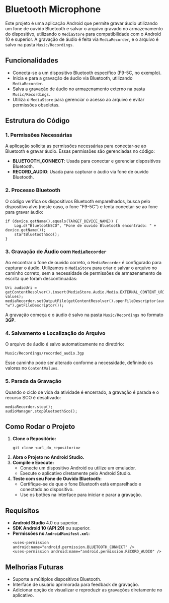 <!DOCTYPE html>
<html lang="en">
<head>
    <meta charset="UTF-8">
    <meta name="viewport" content="width=device-width, initial-scale=1.0">
</head>
<body>
    <h1>Bluetooth Microphone</h1>
    <p>Este projeto é uma aplicação Android que permite gravar áudio utilizando um fone de ouvido Bluetooth e salvar o arquivo gravado no armazenamento do dispositivo, utilizando o <code>MediaStore</code> para compatibilidade com o Android 10 e superior. A gravação de áudio é feita via <code>MediaRecorder</code>, e o arquivo é salvo na pasta <code>Music/Recordings</code>.</p>
    <h2>Funcionalidades</h2>
    <ul>
        <li>Conecta-se a um dispositivo Bluetooth específico (F9-5C, no exemplo).</li>
        <li>Inicia e para a gravação de áudio via Bluetooth, utilizando <code>MediaRecorder</code>.</li>
        <li>Salva a gravação de áudio no armazenamento externo na pasta <code>Music/Recordings</code>.</li>
        <li>Utiliza o <code>MediaStore</code> para gerenciar o acesso ao arquivo e evitar permissões obsoletas.</li>
    </ul>
    <h2>Estrutura do Código</h2>
    <h3>1. Permissões Necessárias</h3>
    <p>A aplicação solicita as permissões necessárias para conectar-se ao Bluetooth e gravar áudio. Essas permissões são gerenciadas no código:</p>
    <ul>
        <li><strong>BLUETOOTH_CONNECT</strong>: Usada para conectar e gerenciar dispositivos Bluetooth.</li>
        <li><strong>RECORD_AUDIO</strong>: Usada para capturar o áudio via fone de ouvido Bluetooth.</li>
    </ul>
    <h3>2. Processo Bluetooth</h3>
    <p>O código verifica os dispositivos Bluetooth emparelhados, busca pelo dispositivo alvo (neste caso, o fone "F9-5C") e tenta conectar-se ao fone para gravar áudio:</p>
    <pre><code>if (device.getName().equals(TARGET_DEVICE_NAME)) {
    Log.d("BluetoothSCO", "Fone de ouvido Bluetooth encontrado: " + device.getName());
    startBluetoothSco();
}
</code></pre>
    <h3>3. Gravação de Áudio com <code>MediaRecorder</code></h3>
    <p>Ao encontrar o fone de ouvido correto, o <code>MediaRecorder</code> é configurado para capturar o áudio. Utilizamos o <code>MediaStore</code> para criar e salvar o arquivo no caminho correto, sem a necessidade de permissões de armazenamento de escrita que foram descontinuadas:</p>
    <pre><code>Uri audioUri = getContentResolver().insert(MediaStore.Audio.Media.EXTERNAL_CONTENT_URI, values);
mediaRecorder.setOutputFile(getContentResolver().openFileDescriptor(audioUri, "w").getFileDescriptor());
</code></pre>
    <p>A gravação começa e o áudio é salvo na pasta <code>Music/Recordings</code> no formato <strong>3GP</strong>.</p>
    <h3>4. Salvamento e Localização do Arquivo</h3>
    <p>O arquivo de áudio é salvo automaticamente no diretório:</p>
    <pre><code>Music/Recordings/recorded_audio.3gp</code></pre>
    <p>Esse caminho pode ser alterado conforme a necessidade, definindo os valores no <code>ContentValues</code>.</p>
    <h3>5. Parada da Gravação</h3>
    <p>Quando o ciclo de vida da atividade é encerrado, a gravação é parada e o recurso SCO é desativado:</p>
    <pre><code>mediaRecorder.stop();
audioManager.stopBluetoothSco();
</code></pre>
    <h2>Como Rodar o Projeto</h2>
    <ol>
        <li><strong>Clone o Repositório:</strong>
            <pre><code>git clone &lt;url_do_repositorio&gt;</code></pre>
        </li>
        <li><strong>Abra o Projeto no Android Studio.</strong></li>
        <li><strong>Compile e Execute:</strong>
            <ul>
                <li>Conecte um dispositivo Android ou utilize um emulador.</li>
                <li>Execute o aplicativo diretamente pelo Android Studio.</li>
            </ul>
        </li>
        <li><strong>Teste com seu Fone de Ouvido Bluetooth:</strong>
            <ul>
                <li>Certifique-se de que o fone Bluetooth está emparelhado e conectado ao dispositivo.</li>
                <li>Use os botões na interface para iniciar e parar a gravação.</li>
            </ul>
        </li>
    </ol>
    <h2>Requisitos</h2>
    <ul>
        <li><strong>Android Studio</strong> 4.0 ou superior.</li>
        <li><strong>SDK Android 10 (API 29)</strong> ou superior.</li>
        <li><strong>Permissões no <code>AndroidManifest.xml</code>:</strong>
            <pre><code>&lt;uses-permission android:name="android.permission.BLUETOOTH_CONNECT" /&gt;
&lt;uses-permission android:name="android.permission.RECORD_AUDIO" /&gt;
</code></pre>
        </li>
    </ul>
    <h2>Melhorias Futuras</h2>
    <ul>
        <li>Suporte a múltiplos dispositivos Bluetooth.</li>
        <li>Interface de usuário aprimorada para feedback de gravação.</li>
        <li>Adicionar opção de visualizar e reproduzir as gravações diretamente no aplicativo.</li>
    </ul>
</body>
</html>
